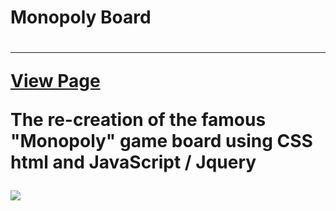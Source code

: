 


<h1>Monopoly Board<h1>
<hr>
<a href="https://heldercalado.github.io/Monopoly_Board/">View Page</a>
<p>The re-creation of the famous "Monopoly" game board using CSS html and JavaScript / Jquery</p>
<img src="https://images-na.ssl-images-amazon.com/images/I/81oC5pYhh2L._SL1500_.jpg">

